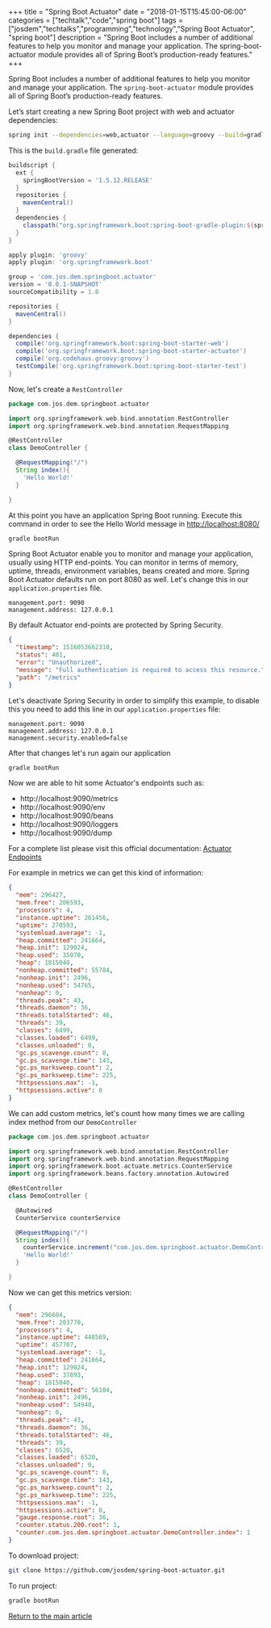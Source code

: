 +++
title = "Spring Boot Actuator"
date = "2018-01-15T15:45:00-06:00"
categories = ["techtalk","code","spring boot"]
tags = ["josdem","techtalks","programming","technology","Spring Boot Actuator", "spring boot"]
description = "Spring Boot includes a number of additional features to help you monitor and manage your application. The spring-boot-actuator module provides all of Spring Boot’s production-ready features."
+++

Spring Boot includes a number of additional features to help you monitor and manage your application. The `spring-boot-actuator` module provides all of Spring Boot’s production-ready features.

Let’s start creating a new Spring Boot project with web and actuator dependencies:

```bash
spring init --dependencies=web,actuator --language=groovy --build=gradle spring-boot-actuator
```

This is the `build.gradle` file generated:

```groovy
buildscript {
  ext {
    springBootVersion = '1.5.12.RELEASE'
  }
  repositories {
    mavenCentral()
  }
  dependencies {
    classpath("org.springframework.boot:spring-boot-gradle-plugin:${springBootVersion}")
  }
}

apply plugin: 'groovy'
apply plugin: 'org.springframework.boot'

group = 'com.jos.dem.springboot.actuator'
version = '0.0.1-SNAPSHOT'
sourceCompatibility = 1.8

repositories {
  mavenCentral()
}

dependencies {
  compile('org.springframework.boot:spring-boot-starter-web')
  compile('org.springframework.boot:spring-boot-starter-actuator')
  compile('org.codehaus.groovy:groovy')
  testCompile('org.springframework.boot:spring-boot-starter-test')
}

```

Now, let's create a `RestController`

```groovy
package com.jos.dem.springboot.actuator

import org.springframework.web.bind.annotation.RestController
import org.springframework.web.bind.annotation.RequestMapping

@RestController
class DemoController {

  @RequestMapping("/")
  String index(){
    'Hello World!'
  }

}
```

At this point you have an application Spring Boot running. Execute this command in order to see the Hello World message in [http://localhost:8080/](http://localhost:8080/)

```bash
gradle bootRun
```

Spring Boot Actuator enable you to monitor and manage your application, usually using HTTP end-points. You can monitor in terms of memory, uptime, threads, environment variables, beans created and more. Spring Boot Actuator defaults run on port 8080 as well. Let's change this in our `application.properties` file.

```properties
management.port: 9090
management.address: 127.0.0.1
```

By default Actuator end-points are protected by Spring Security. 

```json
{
  "timestamp": 1516053662310,
  "status": 401,
  "error": "Unauthorized",
  "message": "Full authentication is required to access this resource.",
  "path": "/metrics"
}
```

Let's deactivate Spring Security in order to simplify this example, to disable this you need to add this line in our `application.properties` file:


```properties
management.port: 9090
management.address: 127.0.0.1
management.security.enabled=false
```

After that changes let's run again our application

```bash
gradle bootRun
```

Now we are able to hit some Actuator's endpoints such as:

* http://localhost:9090/metrics
* http://localhost:9090/env
* http://localhost:9090/beans
* http://localhost:9090/loggers
* http://localhost:9090/dump

For a complete list please visit this official documentation: [Actuator Endpoints](https://docs.spring.io/spring-boot/docs/current/reference/htmlsingle/#production-ready-endpoints)

For example in metrics we can get this kind of information:

```json
{
  "mem": 296427,
  "mem.free": 206593,
  "processors": 4,
  "instance.uptime": 261456,
  "uptime": 270593,
  "systemload.average": -1,
  "heap.committed": 241664,
  "heap.init": 129024,
  "heap.used": 35070,
  "heap": 1815040,
  "nonheap.committed": 55784,
  "nonheap.init": 2496,
  "nonheap.used": 54765,
  "nonheap": 0,
  "threads.peak": 43,
  "threads.daemon": 36,
  "threads.totalStarted": 46,
  "threads": 39,
  "classes": 6499,
  "classes.loaded": 6499,
  "classes.unloaded": 0,
  "gc.ps_scavenge.count": 8,
  "gc.ps_scavenge.time": 143,
  "gc.ps_marksweep.count": 2,
  "gc.ps_marksweep.time": 225,
  "httpsessions.max": -1,
  "httpsessions.active": 0
}
```

We can add custom metrics, let's count how many times we are calling index method from our `DemoController`

```groovy
package com.jos.dem.springboot.actuator

import org.springframework.web.bind.annotation.RestController
import org.springframework.web.bind.annotation.RequestMapping
import org.springframework.boot.actuate.metrics.CounterService
import org.springframework.beans.factory.annotation.Autowired

@RestController
class DemoController {

  @Autowired
  CounterService counterService

  @RequestMapping("/")
  String index(){
  	counterService.increment("com.jos.dem.springboot.actuator.DemoController.index");
    'Hello World!'
  }

}
```

Now we can get this metrics version:

```json
{
  "mem": 296604,
  "mem.free": 203770,
  "processors": 4,
  "instance.uptime": 448569,
  "uptime": 457707,
  "systemload.average": -1,
  "heap.committed": 241664,
  "heap.init": 129024,
  "heap.used": 37893,
  "heap": 1815040,
  "nonheap.committed": 56104,
  "nonheap.init": 2496,
  "nonheap.used": 54940,
  "nonheap": 0,
  "threads.peak": 43,
  "threads.daemon": 36,
  "threads.totalStarted": 46,
  "threads": 39,
  "classes": 6520,
  "classes.loaded": 6520,
  "classes.unloaded": 0,
  "gc.ps_scavenge.count": 8,
  "gc.ps_scavenge.time": 143,
  "gc.ps_marksweep.count": 2,
  "gc.ps_marksweep.time": 225,
  "httpsessions.max": -1,
  "httpsessions.active": 0,
  "gauge.response.root": 36,
  "counter.status.200.root": 1,
  "counter.com.jos.dem.springboot.actuator.DemoController.index": 1
}
```

To download project:

```bash
git clone https://github.com/josdem/spring-boot-actuator.git
```

To run project:

```bash
gradle bootRun
```


[Return to the main article](/techtalk/spring)